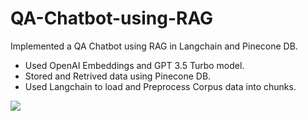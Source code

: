 # QA-Chatbot-using-RAG
Implemented a QA Chatbot using RAG in Langchain and Pinecone DB. <br>
<ul>
  <li>Used OpenAI Embeddings and GPT 3.5 Turbo model.</li>
  <li>Stored and Retrived data using Pinecone DB.</li>
  <li>Used Langchain to load and Preprocess Corpus data into chunks.</li>
</ul>
<img src = ![Screenshot 2024-07-23 233606](https://github.com/user-attachments/assets/03f2dc85-92e0-4e26-95ef-a9b59c4140ce)>


